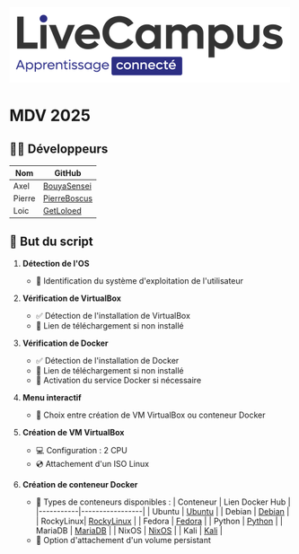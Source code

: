 
![Logo](images/logo.png)

# MDV 2025

## 👨‍💻 Développeurs

| Nom | GitHub |
|-----|--------|
| Axel | [BouyaSensei](https://github.com/BouyaSensei) |
| Pierre | [PierreBoscus](https://github.com/PierreBoscus) |
| Loic | [GetLoloed](https://github.com/GetLoloed/) |

## 🎯 But du script

1. **Détection de l'OS** 
   - 🔎 Identification du système d'exploitation de l'utilisateur

2. **Vérification de VirtualBox**
   - ✅ Détection de l'installation de VirtualBox
   - 🔗 Lien de téléchargement si non installé

3. **Vérification de Docker**
   - ✅ Détection de l'installation de Docker
   - 🔗 Lien de téléchargement si non installé
   - 🚀 Activation du service Docker si nécessaire

4. **Menu interactif**
   - 🔄 Choix entre création de VM VirtualBox ou conteneur Docker

5. **Création de VM VirtualBox**
   - 💻 Configuration : 2 CPU
   - 💿 Attachement d'un ISO Linux

6. **Création de conteneur Docker**
   - 🐳 Types de conteneurs disponibles :
     | Conteneur | Lien Docker Hub |
     |-----------|-----------------|
     | Ubuntu    | [Ubuntu](https://hub.docker.com/_/ubuntu) |
     | Debian    | [Debian](https://hub.docker.com/_/debian) |
     | RockyLinux| [RockyLinux](https://hub.docker.com/r/rockylinux/rockylinux) |
     | Fedora    | [Fedora](https://hub.docker.com/_/fedora) |
     | Python    | [Python](https://hub.docker.com/_/python) |
     | MariaDB   | [MariaDB](https://hub.docker.com/_/mariadb) |
     | NixOS     | [NixOS](https://hub.docker.com/r/nixos/nix) |
     | Kali      | [Kali](https://hub.docker.com/r/kalilinux/kali-rolling) |
   - 💾 Option d'attachement d'un volume persistant